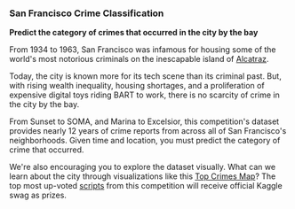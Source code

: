 ### San Francisco Crime Classification

__Predict the category of crimes that occurred in the city by the bay__

From 1934 to 1963, San Francisco was infamous for housing some of the world's
most notorious criminals on the inescapable island of
[Alcatraz](http://en.wikipedia.org/wiki/Alcatraz_Island).

Today, the city is known more for its tech scene than its criminal past. But,
with rising wealth inequality, housing shortages, and a proliferation of
expensive digital toys riding BART to work, there is no scarcity of crime in
the city by the bay.

From Sunset to SOMA, and Marina to Excelsior, this competition's dataset
provides nearly 12 years of crime reports from across all of San Francisco's
neighborhoods. Given time and location, you must predict the category of crime
that occurred.

We're also encouraging you to explore the dataset visually. What can we learn
about the city through visualizations like this
[Top Crimes Map](https://www.kaggle.com/benhamner/sf-crime/san-francisco-top-crimes-map)?
The top most up-voted [scripts](https://www.kaggle.com/c/sf-crime/scripts) from
this competition will receive official Kaggle swag as prizes.